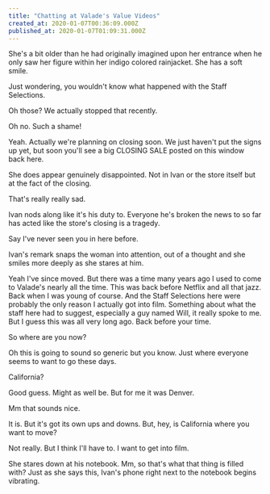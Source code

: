 ```yaml
---
title: "Chatting at Valade's Value Videos"
created_at: 2020-01-07T00:36:09.000Z
published_at: 2020-01-07T01:09:31.000Z
---
```

She's a bit older than he had originally imagined upon her entrance when he only saw her figure within her indigo colored rainjacket. She has a soft smile.

Just wondering, you wouldn't know what happened with the Staff Selections.

Oh those? We actually stopped that recently.

Oh no. Such a shame!

Yeah. Actually we're planning on closing soon. We just haven't put the signs up yet, but soon you'll see a big CLOSING SALE posted on this window back here.

She does appear genuinely disappointed. Not in Ivan or the store itself but at the fact of the closing. 

That's really really sad. 

Ivan nods along like it's his duty to. Everyone he's broken the news to so far has acted like the store's closing is a tragedy.

Say I've never seen you in here before. 

Ivan's remark snaps the woman into attention, out of a thought and she smiles more deeply as she stares at him. 

Yeah I've since moved. But there was a time many years ago I used to come to Valade's nearly all the time. This was back before Netflix and all that jazz. Back when I was young of course. And the Staff Selections here were probably the only reason I actually got into film. Something about what the staff here had to suggest, especially a guy named Will, it really spoke to me. But I guess this was all very long ago. Back before your time. 

So where are you now? 

Oh this is going to sound so generic but you know. Just where everyone seems to want to go these days. 

California?

Good guess. Might as well be. But for me it was Denver.

Mm that sounds nice. 

It is. But it's got its own ups and downs. But, hey, is California where you want to move?

Not really. But I think I'll have to. I want to get into film. 

She stares down at his notebook. Mm, so that's what that thing is filled with? Just as she says this, Ivan's phone right next to the notebook begins vibrating.
